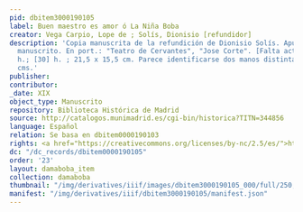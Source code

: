 ```yaml
---
pid: dbitem3000190105
label: Buen maestro es amor ó La Niña Boba
creator: Vega Carpio, Lope de ; Solís, Dionisio [refundidor]
description: 'Copia manuscrita de la refundición de Dionisio Solís. Apunte de teatro
  manuscrito. En port.: "Teatro de Cervantes", "Jose Corte". [Falta acto 1º]; [38]
  h.; [30] h. ; 21,5 x 15,5 cm. Parece identificarse dos manos distintas. 21 x 15
  cms.'
publisher:
contributor:
_date: XIX
object_type: Manuscrito
repository: Biblioteca Histórica de Madrid
source: http://catalogos.munimadrid.es/cgi-bin/historica?TITN=344856
language: Español
relation: Se basa en dbitem0000190103
rights: <a href="https://creativecommons.org/licenses/by-nc/2.5/es/">https://creativecommons.org/licenses/by-nc/2.5/es/</a>
dc: "/dc_records/dbitem0000190105"
order: '23'
layout: damaboba_item
collection: damaboba
thumbnail: "/img/derivatives/iiif/images/dbitem3000190105_000/full/250,/0/default.jpg"
manifest: "/img/derivatives/iiif/dbitem3000190105/manifest.json"
---
```

